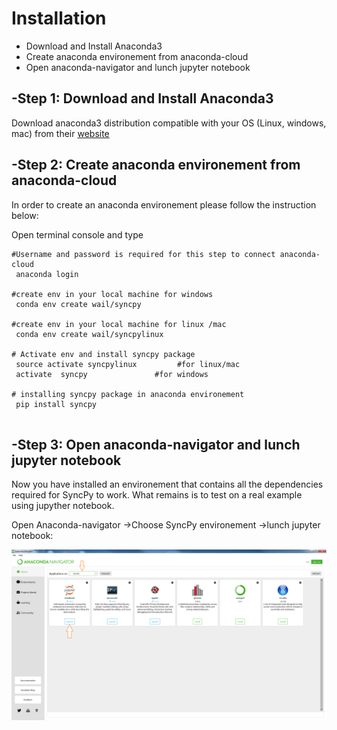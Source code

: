 Installation
=============================
 
 
 - Download and Install Anaconda3
 - Create anaconda environement from anaconda-cloud
 - Open anaconda-navigator and lunch jupyter notebook
 
 -Step 1: Download and Install Anaconda3
-----------------------------------------
Download anaconda3 distribution compatible with your OS (Linux, windows, mac)
from their [website](https://www.continuum.io/downloads)
 
  
 -Step 2: Create anaconda environement from anaconda-cloud
-----------------------------------------------------------
In order to create an anaconda environement please follow the instruction below:

Open terminal console and type

```
#Username and password is required for this step to connect anaconda-cloud
 anaconda login  

#create env in your local machine for windows
 conda env create wail/syncpy 

#create env in your local machine for linux /mac
 conda env create wail/syncpylinux

# Activate env and install syncpy package
 source activate syncpylinux		 #for linux/mac
 activate  syncpy 				#for windows

# installing syncpy package in anaconda environement
 pip install syncpy


```


 

 -Step 3: Open anaconda-navigator and lunch jupyter notebook
----------------------------------------------------------
Now you have installed an environement that contains all the dependencies required for SyncPy to work. 
What remains is to test on a real example using jupyther notebook.

Open Anaconda-navigator ->Choose SyncPy environement ->lunch jupyter notebook:

![Anaconda](/img/2.png)

